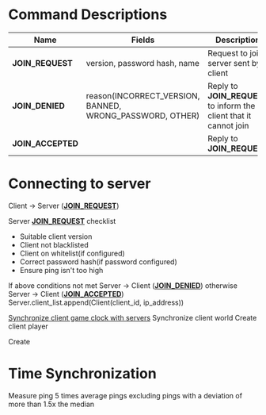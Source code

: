 # Command Descriptions
| Name | Fields     | Description |
|------|------------|-------------|
| **JOIN_REQUEST**  | version, password hash, name | Request to join server sent by client |
| **JOIN_DENIED**   | reason(INCORRECT_VERSION, BANNED, WRONG_PASSWORD, OTHER) | Reply to **JOIN_REQUEST** to inform the client that it cannot join |
| **JOIN_ACCEPTED** | | Reply to **JOIN_REQUEST** |


# Connecting to server
Client -> Server ([**JOIN_REQUEST**](#command-descriptions))

Server [**JOIN_REQUEST**](#command-descriptions) checklist
- Suitable client version
- Client not blacklisted
- Client on whitelist(if configured)
- Correct password hash(if password configured)
- Ensure ping isn't too high

If above conditions not met
Server -> Client ([**JOIN_DENIED**](#command-descriptions))
otherwise
Server -> Client ([**JOIN_ACCEPTED**](#command-descriptions))
Server.client_list.append(Client(client_id, ip_address))

[Synchronize client game clock with servers](#time-synchronization)
Synchronize client world
Create client player

Create

# Time Synchronization
Measure ping 5 times
average pings excluding pings with a deviation of more than 1.5x the median